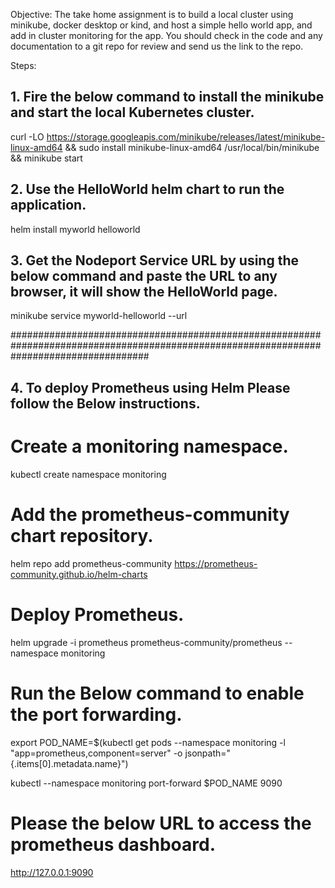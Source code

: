 Objective: The take home assignment is to build a local cluster using minikube, docker desktop or kind, and host a simple hello world app, and add in cluster monitoring for the app. You should check in the code and any documentation to a git repo for review and send us the link to the repo.

Steps:

## 1. Fire the below command to install the minikube and start the local Kubernetes cluster.

curl -LO https://storage.googleapis.com/minikube/releases/latest/minikube-linux-amd64 && sudo install minikube-linux-amd64 /usr/local/bin/minikube && minikube start

## 2. Use the HelloWorld helm chart to run the application.

helm install myworld helloworld

## 3. Get the Nodeport Service URL by using the below command and paste the URL to any browser, it will show the HelloWorld page.

minikube service myworld-helloworld --url

#########################################################################################################################################

## 4. To deploy Prometheus using Helm Please follow the Below instructions.

# Create a monitoring namespace.

kubectl create namespace monitoring

# Add the prometheus-community chart repository.

helm repo add prometheus-community https://prometheus-community.github.io/helm-charts

# Deploy Prometheus.

helm upgrade -i prometheus prometheus-community/prometheus --namespace monitoring

# Run the Below command to enable the port forwarding.

export POD_NAME=$(kubectl get pods --namespace monitoring -l "app=prometheus,component=server" -o jsonpath="{.items[0].metadata.name}")

kubectl --namespace monitoring port-forward $POD_NAME 9090

# Please the below URL to access the prometheus dashboard.

http://127.0.0.1:9090
